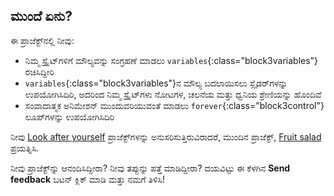 ## ಮುಂದೆ ಏನು?

ಈ ಪ್ರಾಜೆಕ್ಟ್‌ನಲ್ಲಿ ನೀವು:
- ನಿಮ್ಮ ಸ್ಪ್ರೈಟ್‌ಗಳಿಗೆ ಮೌಲ್ಯವನ್ನು ಸಂಗ್ರಹಣೆ ಮಾಡಲು `variables`{:class="block3variables"} ರಚಿಸಿದ್ದೀರಿ
- `variables`{:class="block3variables"}ನ ಮೌಲ್ಯ ಬದಲಾಯಿಸಲು ಸ್ಲೈಡರ್‌ಗಳನ್ನು ಉಪಯೋಗಿಸಿದಿರಿ, ಅದರಿಂದ ನಿಮ್ಮ ಸ್ಪ್ರೈಟ್‌ಗಳು ನೋಟಗಳ, ಚಲನೆಯ ಮತ್ತು ಧ್ವನಿಯ ಶ್ರೇಣಿಯನ್ನು ಹೊಂದಿವೆ
- ಸಂವಾದಾತ್ಮಕ ಅನಿಮೇಶನ್‌ ಮುಂದುವರಿಯುವಂತೆ ಮಾಡಲು `forever`{:class="block3control"} ಲೂಪ್‌ಗಳನ್ನು ಉಪಯೋಗಿಸಿದಿರಿ

ನೀವು [Look after yourself](https://projects.raspberrypi.org/en/pathways/look-after-yourself) ಪ್ರಾಜೆಕ್ಟ್‌ಗಳನ್ನು ಅನುಸರಿಸುತ್ತಿರುವಿರಾದರೆ, ಮುಂದಿನ ಪ್ರಾಜೆಕ್ಟ್‌, [Fruit salad](https://projects.raspberrypi.org/en/projects/fruit-salad) ಪ್ರಯತ್ನಿಸಿ.

ನೀವು ಪ್ರಾಜೆಕ್ಟ್‌ನ್ನು ಆನಂದಿಸಿದ್ದೀರಾ? ನೀವು ತಪ್ಪುನ್ನು ಪತ್ತೆ ಮಾಡಿದ್ದೀರಾ? ದಯವಿಟ್ಟು ಈ ಕೆಳಗಿನ **Send feedback** ಬಟನ್‌ ಕ್ಲಿಕ್‌ ಮಾಡಿ ಮತ್ತು ನಮಗೆ ತಿಳಿಸಿ!
